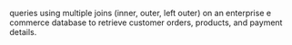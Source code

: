 queries using multiple joins (inner, outer, left outer) on an enterprise e
commerce database to retrieve customer orders, products, and payment details. 
